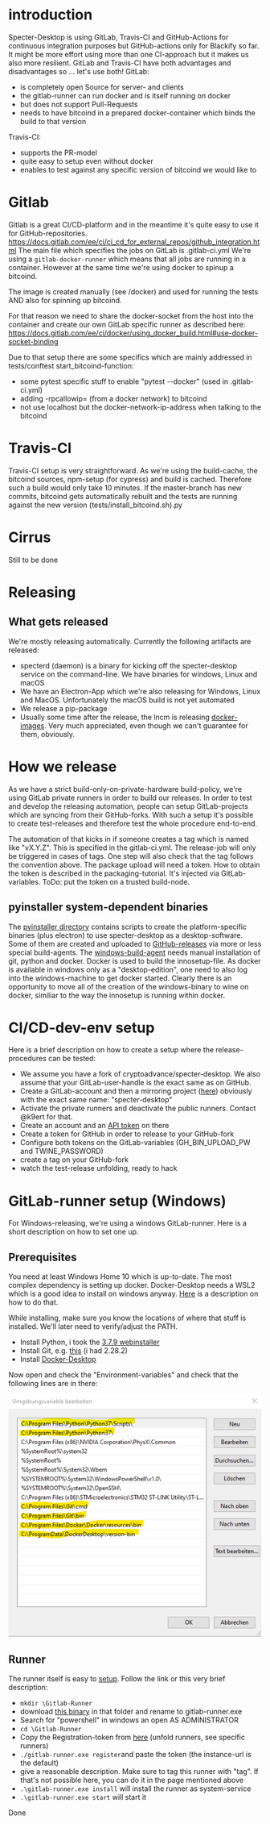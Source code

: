# introduction
Specter-Desktop is using GitLab, Travis-CI and GitHub-Actions for continuous integration purposes but GitHub-actions only for Blackify so far. It might be more effort using more than one CI-approach but it makes us also more resilient. 
GitLab and Travis-CI have both advantages and disadvantages so ... let's use both!
GitLab:
* is completely open Source for server- and clients
* the gitlab-runner can run docker and is itself running on docker
* but does not support Pull-Requests
* needs to have bitcoind in a prepared docker-container which binds the build to that version

Travis-CI:
* supports the PR-model
* quite easy to setup even without docker
* enables to test against any specific version of bitcoind we would like to

# Gitlab

Gitlab is a great CI/CD-platform and in the meantime it's quite easy to use it for GitHub-repositories.
https://docs.gitlab.com/ee/ci/ci_cd_for_external_repos/github_integration.html
The main file which specifies the jobs on GitLab is .gitlab-ci.yml
We're using a `gitlab-docker-runner` which means that all jobs are running in a container.
However at the same time we're using docker to spinup a bitcoind. 

The image is created manually (see /docker) and used for running the tests AND also for 
spinning up bitcoind.

For that reason we need to share the docker-socket from the host into the container and 
create our own GitLab specific runner as described here: 
https://docs.gitlab.com/ee/ci/docker/using_docker_build.html#use-docker-socket-binding

Due to that setup there are some specifics which are mainly addressed in tests/conftest 
start_bitcoind-function:
* some pytest specific stuff to enable "pytest --docker" (used in .gitlab-ci.yml)
* adding -rpcallowip= (from a docker network) to bitcoind
* not use localhost but the docker-network-ip-address when talking to the bitcoind

# Travis-CI

Travis-CI setup is very straightforward. As we're using the build-cache, the bitcoind sources, npm-setup (for cypress) and build is cached. Therefore such a build would only take 10 minutes. If the master-branch has new commits, bitcoind gets automatically rebuilt and the tests are running against the new version (tests/install_bitcoind.sh).py

# Cirrus
Still to be done

# Releasing

## What gets released

We're mostly releasing automatically. Currently the following artifacts are released:
* specterd (daemon) is a binary for kicking off the specter-desktop service on the command-line. We have binaries for windows, Linux and macOS
* We have an Electron-App which we're also releasing for Windows, Linux and MacOS. Unfortunately the macOS build is not yet automated
* We release a pip-package
* Usually some time after the release, the lncm is releasing [docker-images](https://hub.docker.com/r/lncm/specter-desktop). Very much appreciated, even though we can't guarantee for them, obviously.

# How we release
As we have a strict build-only-on-private-hardware build-policy, we're using GitLab private runners in order to build our releases. In order to test and develop the releasing automation, people can setup GitLab-projects which are syncing from their GitHub-forks. With such a setup it's possible to create test-releases and therefore test the whole procedure end-to-end.

The automation of that kicks in if someone creates a tag which is named like "vX.Y.Z". This is specified in the gitlab-ci.yml. The release-job will only be triggered in cases of tags. One step will also check that the tag follows the convention above.
The package upload will need a token. How to obtain the token is described in the packaging-tutorial. It's injected via GitLab-variables. ToDo: put the token on a trusted build-node.

## pyinstaller system-dependent binaries
The [pyinstaller directory](../pyinstaller) contains scripts to create the platform-specific binaries (plus electron) to use specter-desktop as a desktop-software. Some of them are created and uploaded to [GitHub-releases](https://github.com/cryptoadvance/specter-desktop/releases) via more or less special build-agents.
The [windows-build-agent](https://docs.gitlab.com/runner/install/windows.html) needs manual installation 
of git, python and docker. Docker is used to build the innosetup-file.
As docker is available in windows only as a "desktop-edition", one need to also
log into the windows-machine to get docker started.
Clearly there is an opportunity to move all of the creation of the windows-binary to wine on docker,
similiar to the way the innosetup is running within docker.

# CI/CD-dev-env setup

Here is a brief description on how to create a setup where the release-procedures can be tested:
* We assume you have a fork of cryptoadvance/specter-desktop. We also assume that your GitLab-user-handle is the exact same as on GitHub.
* Create a GitLab-account and then a mirroring project ([here](https://gitlab.com/projects/new#cicd_for_external_repo)) obviously with the exact same name: "specter-desktop"
* Activate the private runners and deactivate the public runners. Contact @k9ert for that.
* Create an account and an [API token](https://test.pypi.org/manage/account/) on there
* Create a token for GitHub in order to release to your GitHub-fork
* Configure both tokens on the GitLab-variables (GH_BIN_UPLOAD_PW and TWINE_PASSWORD)
* create a tag on your GitHub-fork
* watch the test-release unfolding, ready to hack

# GitLab-runner setup (Windows)

For Windows-releasing, we're using a windows GitLab-runner. Here is a short description on how to set one up.

## Prerequisites

You need at least Windows Home 10 which is up-to-date. The most complex dependency is setting up docker.
Docker-Desktop needs a WSL2 which is a good idea to install on windows anyway. [Here](https://www.omgubuntu.co.uk/how-to-install-wsl2-on-windows-10) is a description on how to do that.

While installing, make sure you know the locations of where that stuff is installed. We'll later need to verify/adjust the PATH.

* Install Python, i took the [3.7.9 webinstaller](https://www.python.org/ftp/python/3.7.9/python-3.7.9-amd64-webinstall.exe)
* Install Git, e.g. [this](https://github.com/git-for-windows/git/releases/download/v2.29.2.windows.2/Git-2.29.2.2-64-bit.exe) (i had 2.28.2)
* Install [Docker-Desktop](https://desktop.docker.com/win/stable/Docker%20Desktop%20Installer.exe)

Now open and check the "Environment-variables" and check that the following lines are in there:

![](./runner_windows_envvars.png)

## Runner

The runner itself is easy to [setup](https://docs.gitlab.com/runner/install/windows.html). Follow the link or this very brief description:
*  `mkdir \Gitlab-Runner`
* download [this binary](https://gitlab-runner-downloads.s3.amazonaws.com/latest/binaries/gitlab-runner-windows-amd64.exe) in that folder and rename to gitlab-runner.exe
* Search for "powershell" in windows an open AS ADMINISTRATOR
* `cd \Gitlab-Runner`
* Copy the Registration-token from [here](https://gitlab.com/k9ert/specter-desktop/-/settings/ci_cd) (unfold runners, see specific runners)
* `./gitlab-runner.exe register`and paste the token (the instance-url is the default)
* give a reasonable description. Make sure to tag this runner with "tag". If that's not possible here, you can do it in the page mentioned above
* `.\gitlab-runner.exe install` will install the runner as system-service
* `.\gitlab-runner.exe start` will start it

Done
